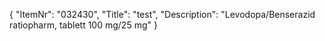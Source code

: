 {
  "ItemNr": "032430",
  "Title": "test",
  "Description": "Levodopa/Benserazid ratiopharm, tablett 100 mg/25 mg"
}